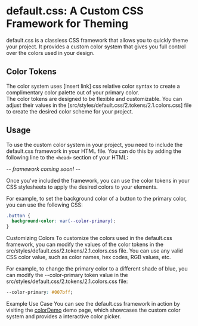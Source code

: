 # default.css: A Custom CSS Framework for Theming

default.css is a classless CSS framework that allows you to quickly theme your project. It provides a custom color system that gives you full control over the colors used in your design.

## Color Tokens

The color system uses [insert link] css relative color syntax to create a complimentary color palette out of your primary color.  
The color tokens are designed to be flexible and customizable. You can adjust their values in the [src/styles/default.css/2.tokens/2.1.colors.css] file to create the desired color scheme for your project.

## Usage

To use the custom color system in your project, you need to include the default.css framework in your HTML file. You can do this by adding the following line to the `<head>` section of your HTML:

_-- framework coming soon! --_

Once you've included the framework, you can use the color tokens in your CSS stylesheets to apply the desired colors to your elements.

For example, to set the background color of a button to the primary color, you can use the following CSS:

```css
.button {
  background-color: var(--color-primary);
}
```

Customizing Colors
To customize the colors used in the default.css framework, you can modify the values of the color tokens in the src/styles/default.css/2.tokens/2.1.colors.css file. You can use any valid CSS color value, such as color names, hex codes, RGB values, etc.

For example, to change the primary color to a different shade of blue, you can modify the --color-primary token value in the src/styles/default.css/2.tokens/2.1.colors.css file:

```css
--color-primary: #007bff;
```

Example Use Case
You can see the default.css framework in action by visiting the [colorDemo](https://coreyhatton.github.io/colorDemo/) demo page, which showcases the custom color system and provides a interactive color picker.
